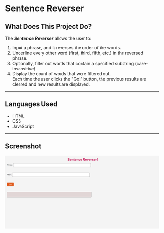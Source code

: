 # Sentence Reverser

## What Does This Project Do?

The ***Sentence Reverser*** allows the user to:
1. Input a phrase, and it reverses the order of the words.
2. Underline every other word (first, third, fifth, etc.) in the reversed phrase.
3. Optionally, filter out words that contain a specified substring (case-insensitive).
4. Display the count of words that were filtered out.<br>
Each time the user clicks the "Go!" button, the previous results are cleared and new results are displayed.
---
## Languages Used

- HTML
- CSS
- JavaScript
---
## Screenshot 

![Sentence-Reverser Output](Output.png)
